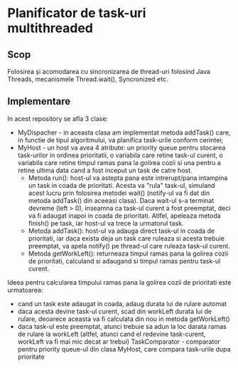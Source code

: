# Planificator de task-uri multithreaded

## Scop
Folosirea și acomodarea cu sincronizarea de thread-uri folosind Java Threads, mecanismele Thread.wait(), Syncronized etc.

## Implementare
In acest repository se afla 3 clase:
- MyDispacher - in aceasta clasa am implementat metoda addTask() care, in functie de tipul algoritmului,
va planifica task-urile conform cerintei;
- MyHost - un host va avea 4 atribute: un priority queue pentru stocarea task-urilor in ordinea prioritatii,
o variabila care retine task-ul curent, o variabila care retine timpul ramas pana la golirea cozii si una
pentru a retine ultima data cand a fost inceput un task de catre host.
  - Metoda run(): host-ul va astepta pana este intrerupt/pana intampina un task in coada de prioritati. Acesta va "rula" task-ul, simuland acest lucru prin folosirea metodei wait() (notify-ul va fi dat din metoda addTask() din aceeasi clasa). Daca wait-ul s-a terminat devreme (left > 0), inseamna ca task-ul curent a fost preemptat, deci va fi adaugat inapoi in coada de prioritati. Atlfel, apeleaza metoda finish() pe task, iar host-ul va trece la urmatorul task.
  - Metoda addTask(): host-ul va adauga direct task-ul in coada de prioritati, iar daca exista deja un task care
ruleaza si acesta trebuie preemptat, va apela notify() pe thread-ul care ruleaza task-ul curent.
  - Metoda getWorkLeft(): returneaza timpul ramas pana la golirea cozii de prioritati, calculand si adaugand
si timpul ramas pentru task-ul curent.

Ideea pentru calcularea timpului ramas pana la golirea cozii de prioritati este urmatoarea:
- cand un task este adaugat in coada, adaug durata lui de rulare automat
- daca acesta devine task-ul curent, scad din workLeft durata lui de rulare, deoarece aceasta va fi calculata din nou in metoda getWorkLeft()
- daca task-ul este preemptat, atunci trebuie sa adun la loc darata ramas de rulare la workLeft (altfel, atunci cand el redevine task-curent, workLeft va fi mai mic decat ar trebui)
    TaskComparator - comparator pentru priority queue-ul din clasa MyHost, care compara task-urile dupa prioritate
